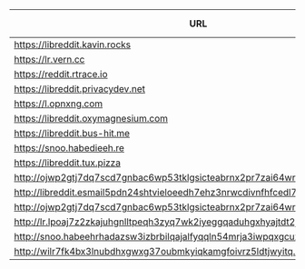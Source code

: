 |URL|Network|Version|Location|Behind Cloudflare?|Comment|
|-|-|-|-|-|-|
|https://libreddit.kavin.rocks|WWW|v0.35.1|🇮🇳 IN|||
|https://lr.vern.cc|WWW|v0.35.1|🇺🇸 US|||
|https://reddit.rtrace.io|WWW|v0.35.1|🇩🇪 DE|||
|https://libreddit.privacydev.net|WWW|v0.35.1|🇺🇸 US|||
|https://l.opnxng.com|WWW|v0.35.1|🇸🇬 SG|||
|https://libreddit.oxymagnesium.com|WWW|v0.35.1|🇺🇸 US|||
|https://libreddit.bus-hit.me|WWW|v0.35.1|🇨🇦 CA|||
|https://snoo.habedieeh.re|WWW|v0.35.1|🇨🇦 CA|||
|https://libreddit.tux.pizza|WWW|v0.35.1|🇺🇸 US|||
|http://ojwp2gtj7dq7scd7gnbac6wp53tklgsicteabrnx2pr7zai64wriiaad.onion|Tor|v0.22.9|🇺🇸 US|||
|http://libreddit.esmail5pdn24shtvieloeedh7ehz3nrwcdivnfhfcedl7gf4kwddhkqd.onion|Tor|v0.25.0|🇨🇦 CA|||
|http://ojwp2gtj7dq7scd7gnbac6wp53tklgsicteabrnx2pr7zai64wriiaad.onion|Tor|v0.22.9|🇺🇸 US|||
|http://lr.lpoaj7z2zkajuhgnlltpeqh3zyq7wk2iyeggqaduhgxhyajtdt2j7wad.onion|Tor|v0.25.0|🇩🇪 DE|||
|http://snoo.habeehrhadazsw3izbrbilqajalfyqqln54mrja3iwpqxgcuxnus7eid.onion|Tor|v0.25.0|🇨🇦 CA|||
|http://wilr7fk4bx3lnubdhxgwxg37oubmkyiqkamgfoivrz5ldtjwyitq.b32.i2p|I2P|v0.25.0|🇨🇦 CA|||
